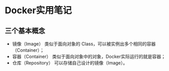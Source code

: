 # Docker实用笔记

## 三个基本概念

- 镜像（Image） 类似于面向对象的 Class，可以被实例出多个相同的容器（Container）；
- 容器（Container） 类似于面向对象中的对象，Docker实际运行的就是容器；
- 仓库（Repository） 可以存储自己设计的镜像（Image）。

